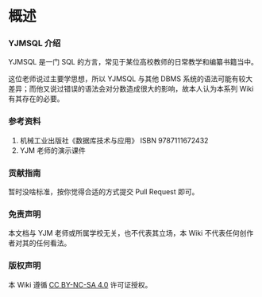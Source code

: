 # 概述

### YJMSQL 介绍

YJMSQL 是一门 SQL 的方言，常见于某位高校教师的日常教学和编纂书籍当中。

这位老师说过主要学思想，所以 YJMSQL 与其他 DBMS 系统的语法可能有较大差异；而他又说过错误的语法会对分数造成很大的影响，故本人认为本系列 Wiki 有其存在的必要。

### 参考资料

1. 机械工业出版社《数据库技术与应用》 ISBN 9787111672432
2. YJM 老师的演示课件

### 贡献指南

暂时没啥标准，按你觉得合适的方式提交 Pull Request 即可。

### 免责声明

本文档与 YJM 老师或所属学校无关，也不代表其立场，本 Wiki 不代表任何创作者对其的任何看法。

### 版权声明

本 Wiki 遵循 [CC BY-NC-SA 4.0](https://creativecommons.org/licenses/by-nc-sa/4.0/deed.zh) 许可证授权。
